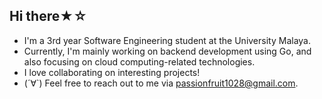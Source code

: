 ## Hi there★☆
* I'm a 3rd year Software Engineering student at the University Malaya.
* Currently, I'm mainly working on backend development using Go, and also focusing on cloud computing-related technologies.
* I love collaborating on interesting projects!
* (´∀`) Feel free to reach out to me via passionfruit1028@gmail.com.
